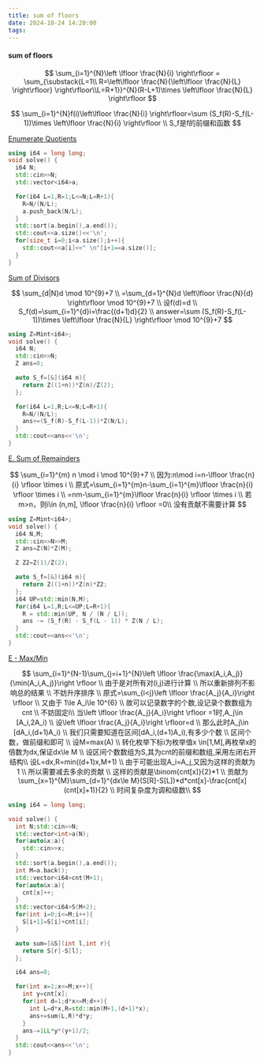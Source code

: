 ```yaml
---
title: sum of floors
date: 2024-10-24 14:20:00
tags:
---
```


#### sum of floors

$$
\sum_{i=1}^{N}\left \lfloor \frac{N}{i} \right\rfloor 
= \sum_{\substack{L=1\\ R=\left\lfloor \frac{N}{\left\lfloor \frac{N}{L} \right\rfloor} \right\rfloor\\L=R+1}}^{N}(R-L+1)\times \left\lfloor \frac{N}{L} \right\rfloor
$$

$$
\sum_{i=1}^{N}f(i)\left\lfloor \frac{N}{i} \right\rfloor=\sum (S_f(R)-S_f(L-1))\times \left\lfloor \frac{N}{i} \right\rfloor \\
S_f是f的前缀和函数
$$

[Enumerate Quotients](https://judge.yosupo.jp/problem/enumerate_quotients)

```cpp
using i64 = long long;
void solve() {
  i64 N;
  std::cin>>N;
  std::vector<i64>a;

  for(i64 L=1,R=1;L<=N;L=R+1){
    R=N/(N/L);
    a.push_back(N/L);
  }
  std::sort(a.begin(),a.end());
  std::cout<<a.size()<<'\n';
  for(size_t i=0;i<a.size();i++){
    std::cout<<a[i]<<" \n"[i+1==a.size()];
  }
}
```

[Sum of Divisors](https://cses.fi/problemset/task/1082)


$$
\sum_{d|N}d \mod 10^{9}+7 \\
=\sum_{d=1}^{N}d \left\lfloor \frac{N}{d} \right\rfloor \mod 10^{9}+7 \\
设f(d)=d \\
S_f(d)=\sum_{i=1}^{d}i=\frac{(d+1)d}{2} \\
answer=\sum (S_f(R)-S_f(L-1))\times \left\lfloor \frac{N}{L} \right\rfloor \mod 10^{9}+7
$$

```cpp
using Z=Mint<i64>;
void solve() {
  i64 N;
  std::cin>>N;
  Z ans=0;

  auto S_f=[&](i64 n){
    return Z((1+n))*Z(n)/Z(2);
  };

  for(i64 L=1,R;L<=N;L=R+1){
    R=N/(N/L);
    ans+=(S_f(R)-S_f(L-1))*Z(N/L);
  }
  std::cout<<ans<<'\n';
}
```

[E. Sum of Remainders](https://codeforces.com/problemset/problem/616/E)

$$
\sum_{i=1}^{m} n \mod i \mod 10^{9}+7 \\
因为:n\mod i=n-\lfloor \frac{n}{i} \rfloor \times i \\
原式=\sum_{i=1}^{m}n-\sum_{i=1}^{m}\lfloor \frac{n}{i} \rfloor \times i \\
=nm-\sum_{i=1}^{m}\lfloor \frac{n}{i} \rfloor \times i \\
若m>n，则i\in (n,m], \lfloor \frac{n}{i} \rfloor =0\\
没有贡献不需要计算
$$

```cpp
using Z=Mint<i64>;
void solve() {
  i64 N,M;
  std::cin>>N>>M;
  Z ans=Z(N)*Z(M);

  Z Z2=Z(1)/Z(2);

  auto S_f=[&](i64 n){
    return Z((1+n))*Z(n)*Z2;
  };
  i64 UP=std::min(N,M);
  for(i64 L=1,R;L<=UP;L=R+1){
    R = std::min(UP, N / (N / L));
    ans -= (S_f(R) - S_f(L - 1)) * Z(N / L);
  }
  std::cout<<ans<<'\n';
}
```

[E - Max/Min](https://atcoder.jp/contests/abc356/tasks/abc356_e)

$$
\sum_{i=1}^{N-1}\sum_{j=i+1}^{N}\left \lfloor \frac{\max(A_i,A_j)}{\min(A_i,A_j)}\right \rfloor \\ 
由于是对所有对(i,j)进行计算 \\
所以重新排列不影响总的结果 \\
不妨升序排序 \\
原式=\sum_{i<j}\left \lfloor \frac{A_j}{A_i}\right \rfloor \\
又由于 1\le A_i\le 10^{6} \\
故可以记录数字的个数,设记录个数数组为cnt \\
不妨固定i\\
当\left \lfloor \frac{A_j}{A_i}\right \rfloor =1时,A_j\in [A_i,2A_i) \\
设\left \lfloor \frac{A_j}{A_i}\right \rfloor=d \\
那么此时A_j\in [dA_i,(d+1)A_i) \\
我们只需要知道在区间[dA_i,(d+1)A_i),有多少个数 \\
区间个数，做前缀和即可 \\
设M=max(A) \\
转化枚举下标i为枚举值x \in[1,M],再枚举x的倍数为dx,保证dx\le M \\
设区间个数数组为S,其为cnt的前缀和数组,采用左闭右开结构\\
设L=dx,R=min((d+1)x,M+1) \\
由于可能出现A_i=A_j,又因为这样的贡献为1 \\
所以需要减去多余的贡献 \\
这样的贡献是\binom{cnt[x]}{2}*1 \\
贡献为\sum_{x=1}^{M}\sum_{d=1}^{dx\le M}(S[R]-S[L])*d*cnt[x]-\frac{cnt[x](cnt[x]+1)}{2} \\
时间复杂度为调和级数\\
$$

```cpp
using i64 = long long;

void solve() {
  int N;std::cin>>N;
  std::vector<int>a(N);
  for(auto&x:a){
    std::cin>>x;
  }
  std::sort(a.begin(),a.end());
  int M=a.back();
  std::vector<i64>cnt(M+1);
  for(auto&x:a){
    cnt[x]++;
  }
  std::vector<i64>S(M+2);
  for(int i=0;i<=M;i++){
    S[i+1]=S[i]+cnt[i];
  }

  auto sum=[&S](int l,int r){
    return S[r]-S[l];
  };

  i64 ans=0;

  for(int x=1;x<=M;x++){
    int y=cnt[x];
    for(int d=1;d*x<=M;d++){
      int L=d*x,R=std::min(M+1,(d+1)*x);
      ans+=sum(L,R)*d*y;
    }
    ans-=1LL*y*(y+1)/2;
  }
  std::cout<<ans<<'\n';
}
```



